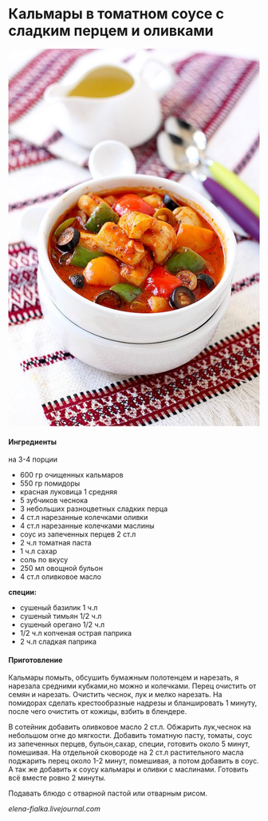 # Кальмары в томатном соусе с сладким перцем и оливками

![Кальмары в томатном соусе с сладким перцем и оливками](../pics/e5115d4812876ccd26e5bb3e3e1e4220.jpg)

#### Ингредиенты
на 3-4 порции

* 600 гр очищенных кальмаров
* 550 гр помидоры
* красная луковица 1 средняя
* 5 зубчиков чеснока
* 3 небольших разноцветных сладких перца
* 4 ст.л нарезанные колечками оливки
* 4 ст.л нарезанные колечками маслины
* соус из запеченных перцев 2 ст.л
* 2 ч.л томатная паста
* 1 ч.л сахар
* соль по вкусу
* 250 мл овощной бульон
* 4 ст.л оливковое масло

**специи:**

* сушеный базилик 1 ч.л
* сушеный тимьян 1/2 ч.л
* сушеный орегано 1/2 ч.л
* 1/2 ч.л копченая острая паприка
* 2 ч.л сладкая паприка

#### Приготовление

Кальмары помыть, обсушить бумажным полотенцем и нарезать, я нарезала средними кубками,но можно и колечками. Перец очистить от семян и нарезать. Очистить чеснок, лук и мелко нарезать. На помидорах сделать крестообразные надрезы и бланшировать 1 минуту, после чего очистить от кожицы, взбить в блендере.

В сотейник добавить оливковое масло 2 ст.л. Обжарить лук,чеснок на небольшом огне до мягкости. Добавить томатную пасту, томаты, соус из запеченных перцев, бульон,сахар, специи, готовить около 5 минут, помешивая. На отдельной сковороде на 2 ст.л растительного масла поджарить перец около 1-2 минут, помешивая, а потом добавить в соус. А так же добавить к соусу кальмары и оливки с маслинами. Готовить всё вместе ровно 2 минуты.

Подавать блюдо с отварной пастой или отварным рисом.

*elena-fialka.livejournal.com*